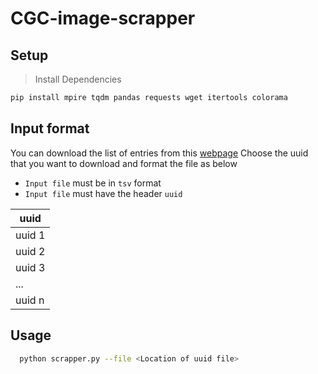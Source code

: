 # CGC-image-scrapper

## Setup

> Install Dependencies

```bash
pip install mpire tqdm pandas requests wget itertools colorama
```

## Input format

You can download the list of entries from this [webpage](https://isb-cgc.appspot.com/cohorts/filelist/)
Choose the uuid that you want to download and format the file as below

- `Input file` must be in `tsv` format
- `Input file` must have the header `uuid`

| uuid |
| - |
| uuid 1 | 
| uuid 2 | 
| uuid 3 | 
| ... |
| uuid n |

## Usage

```bash
  python scrapper.py --file <Location of uuid file>
```
